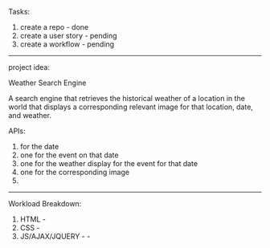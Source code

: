 Tasks:

1. create a repo - done
2. create a user story - pending
3. create a workflow - pending


------

project idea:

Weather Search Engine

A search engine that retrieves the historical weather of a location in the world that displays a corresponding relevant image for that location, date, and weather.

APIs:
1. for the date
2. one for the event on that date
3. one for the weather display for the event for that date 
4. one for the corresponding image
5.

----

Workload Breakdown:

1. HTML -
2. CSS -
3. JS/AJAX/JQUERY - -

